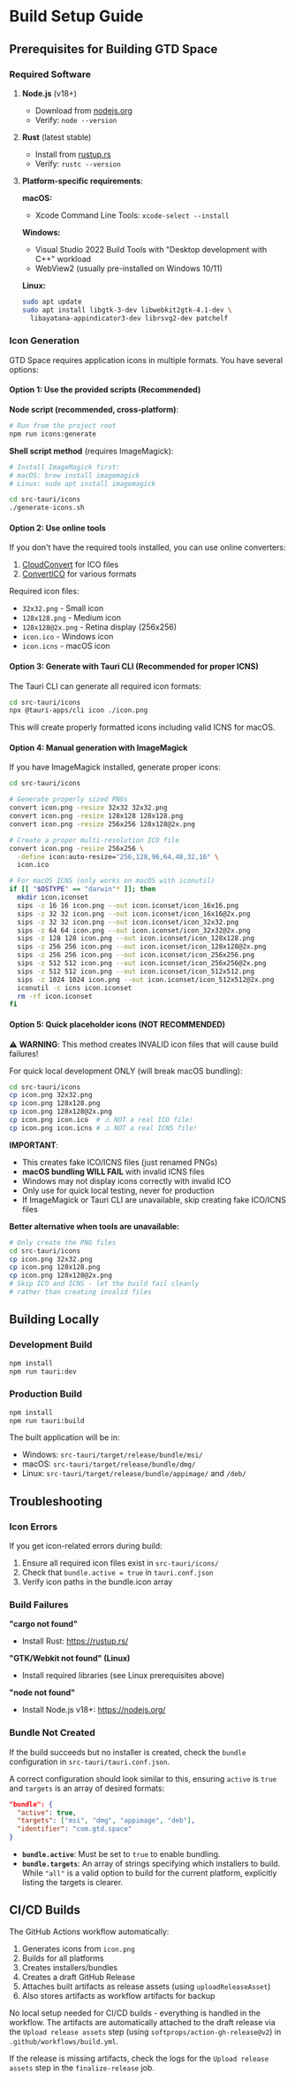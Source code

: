 # Build Setup Guide

## Prerequisites for Building GTD Space

### Required Software

1. **Node.js** (v18+)
   - Download from [nodejs.org](https://nodejs.org/)
   - Verify: `node --version`

2. **Rust** (latest stable)
   - Install from [rustup.rs](https://rustup.rs/)
   - Verify: `rustc --version`

3. **Platform-specific requirements**:

   **macOS:**
   - Xcode Command Line Tools: `xcode-select --install`
   
   **Windows:**
   - Visual Studio 2022 Build Tools with "Desktop development with C++" workload
   - WebView2 (usually pre-installed on Windows 10/11)
   
   **Linux:**
   ```bash
   sudo apt update
   sudo apt install libgtk-3-dev libwebkit2gtk-4.1-dev \
     libayatana-appindicator3-dev librsvg2-dev patchelf
   ```

### Icon Generation

GTD Space requires application icons in multiple formats. You have several options:

#### Option 1: Use the provided scripts (Recommended)

**Node script (recommended, cross-platform)**:
```bash
# Run from the project root
npm run icons:generate
```

**Shell script method** (requires ImageMagick):
```bash
# Install ImageMagick first:
# macOS: brew install imagemagick
# Linux: sudo apt install imagemagick

cd src-tauri/icons
./generate-icons.sh
```

#### Option 2: Use online tools

If you don't have the required tools installed, you can use online converters:
1. [CloudConvert](https://cloudconvert.com/png-to-ico) for ICO files
2. [ConvertICO](https://convertico.com/) for various formats

Required icon files:
- `32x32.png` - Small icon
- `128x128.png` - Medium icon  
- `128x128@2x.png` - Retina display (256x256)
- `icon.ico` - Windows icon
- `icon.icns` - macOS icon

#### Option 3: Generate with Tauri CLI (Recommended for proper ICNS)

The Tauri CLI can generate all required icon formats:
```bash
cd src-tauri/icons
npx @tauri-apps/cli icon ./icon.png
```

This will create properly formatted icons including valid ICNS for macOS.

#### Option 4: Manual generation with ImageMagick

If you have ImageMagick installed, generate proper icons:
```bash
cd src-tauri/icons

# Generate properly sized PNGs
convert icon.png -resize 32x32 32x32.png
convert icon.png -resize 128x128 128x128.png
convert icon.png -resize 256x256 128x128@2x.png

# Create a proper multi-resolution ICO file
convert icon.png -resize 256x256 \
  -define icon:auto-resize="256,128,96,64,48,32,16" \
  icon.ico

# For macOS ICNS (only works on macOS with iconutil)
if [[ "$OSTYPE" == "darwin"* ]]; then
  mkdir icon.iconset
  sips -z 16 16 icon.png --out icon.iconset/icon_16x16.png
  sips -z 32 32 icon.png --out icon.iconset/icon_16x16@2x.png
  sips -z 32 32 icon.png --out icon.iconset/icon_32x32.png
  sips -z 64 64 icon.png --out icon.iconset/icon_32x32@2x.png
  sips -z 128 128 icon.png --out icon.iconset/icon_128x128.png
  sips -z 256 256 icon.png --out icon.iconset/icon_128x128@2x.png
  sips -z 256 256 icon.png --out icon.iconset/icon_256x256.png
  sips -z 512 512 icon.png --out icon.iconset/icon_256x256@2x.png
  sips -z 512 512 icon.png --out icon.iconset/icon_512x512.png
  sips -z 1024 1024 icon.png --out icon.iconset/icon_512x512@2x.png
  iconutil -c icns icon.iconset
  rm -rf icon.iconset
fi
```

#### Option 5: Quick placeholder icons (NOT RECOMMENDED)

⚠️ **WARNING**: This method creates INVALID icon files that will cause build failures!

For quick local development ONLY (will break macOS bundling):
```bash
cd src-tauri/icons
cp icon.png 32x32.png
cp icon.png 128x128.png
cp icon.png 128x128@2x.png
cp icon.png icon.ico  # ⚠️ NOT a real ICO file!
cp icon.png icon.icns # ⚠️ NOT a real ICNS file!
```

**IMPORTANT**: 
- This creates fake ICO/ICNS files (just renamed PNGs)
- **macOS bundling WILL FAIL** with invalid ICNS files
- Windows may not display icons correctly with invalid ICO
- Only use for quick local testing, never for production
- If ImageMagick or Tauri CLI are unavailable, skip creating fake ICO/ICNS files

**Better alternative when tools are unavailable:**
```bash
# Only create the PNG files
cd src-tauri/icons
cp icon.png 32x32.png
cp icon.png 128x128.png
cp icon.png 128x128@2x.png
# Skip ICO and ICNS - let the build fail cleanly
# rather than creating invalid files
```

## Building Locally

### Development Build
```bash
npm install
npm run tauri:dev
```

### Production Build
```bash
npm install
npm run tauri:build
```

The built application will be in:
- Windows: `src-tauri/target/release/bundle/msi/`
- macOS: `src-tauri/target/release/bundle/dmg/`
- Linux: `src-tauri/target/release/bundle/appimage/` and `/deb/`

## Troubleshooting

### Icon Errors

If you get icon-related errors during build:
1. Ensure all required icon files exist in `src-tauri/icons/`
2. Check that `bundle.active = true` in `tauri.conf.json`
3. Verify icon paths in the bundle.icon array

### Build Failures

**"cargo not found"**
- Install Rust: https://rustup.rs/

**"GTK/Webkit not found" (Linux)**
- Install required libraries (see Linux prerequisites above)

**"node not found"**
- Install Node.js v18+: https://nodejs.org/

### Bundle Not Created

If the build succeeds but no installer is created, check the `bundle` configuration in `src-tauri/tauri.conf.json`.

A correct configuration should look similar to this, ensuring `active` is `true` and `targets` is an array of desired formats:

```json
"bundle": {
  "active": true,
  "targets": ["msi", "dmg", "appimage", "deb"],
  "identifier": "com.gtd.space"
}
```

- **`bundle.active`**: Must be set to `true` to enable bundling.
- **`bundle.targets`**: An array of strings specifying which installers to build. While `"all"` is a valid option to build for the current platform, explicitly listing the targets is clearer.

## CI/CD Builds

The GitHub Actions workflow automatically:
1. Generates icons from `icon.png`
2. Builds for all platforms
3. Creates installers/bundles
4. Creates a draft GitHub Release
5. Attaches built artifacts as release assets (using `uploadReleaseAsset`)
6. Also stores artifacts as workflow artifacts for backup

No local setup needed for CI/CD builds - everything is handled in the workflow. The artifacts are automatically attached to the draft release via the `Upload release assets` step (using `softprops/action-gh-release@v2`) in `.github/workflows/build.yml`.

If the release is missing artifacts, check the logs for the `Upload release assets` step in the `finalize-release` job.